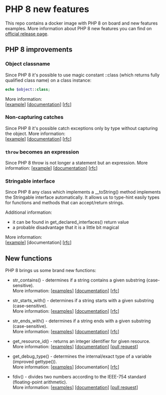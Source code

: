 # PHP 8 new features

This repo contains a docker image with PHP 8 on board and new features examples. More information about PHP 8
new features you can find on [official release page](https://www.php.net/releases/8.0/en.php).

## PHP 8 improvements

### Object classname
Since PHP 8 it's possible to use magic constant ::class (which returns fully qualified class name) on a class instance:
```php
echo $object::class;
```
More information:  
[[example](src/improvements/object-classname.php)]
[[documentation](https://www.php.net/manual/en/language.constants.predefined.php)]
[[rfc](https://wiki.php.net/rfc/class_name_literal_on_object)]

### Non-capturing catches
Since PHP 8 it's possible catch exceptions only by type without capturing the object.
More information:  
[[example](src/improvements/non-capturing-catches.php)]
[[documentation](https://www.php.net/manual/en/language.exceptions.php)]
[[rfc](https://wiki.php.net/rfc/non-capturing_catches)]

### `throw` becomes an expression
Since PHP 8 throw is not longer a statement but an expression.
More information:
[[example](src/improvements/object-classname.php)]
[[documentation](https://www.php.net/manual/en/language.exceptions.php)]
[[rfc](https://wiki.php.net/rfc/throw_expression)]

### Stringable interface
Since PHP 8 any class which implements a __toString() method implements the Stringable interface automatically.
It allows us to type-hint easily types for functions and methods that can accept/return strings.

Additional information:
- it can be found in get_declared_interfaces() return value
- a probable disadvantage that it is a little bit magical

More information:  
[[example](src/improvements/stringable-interface.php)]
[documentation]
[[rfc](https://wiki.php.net/rfc/stringable)]


## New functions

PHP 8 brings us some brand new functions:

- str_contains() - determines if a string contains a given substring (case-sensitive).  
More information:
[[examples](src/new-functions/str_functions/)]
[[documentation](https://www.php.net/manual/en/function.str-contains.php)]
[[rfc](https://wiki.php.net/rfc/str_contains)]

- str_starts_with() - determines if a string starts with a given substring (case-sensitive).  
More information:
[[examples](src/new-functions/str_functions/)]
[[documentation](https://www.php.net/manual/en/function.str-starts-with.php)]
[[rfc](https://wiki.php.net/rfc/add_str_starts_with_and_ends_with_functions)]

- str_ends_with() - determines if a string ends with a given substring (case-sensitive).  
More information:
[[examples](src/new-functions/str_functions/)]
[[documentation](https://www.php.net/manual/en/function.str-ends-with.php)]
[[rfc](https://wiki.php.net/rfc/add_str_starts_with_and_ends_with_functions)]

- get_resource_id() - returns an integer identifier for given resource.  
More information:
[[examples](src/new-functions/get_resource_id/)]
[[documentation](https://www.php.net/manual/en/function.get-resource-id.php)]
[[pull request](https://github.com/php/php-src/pull/5427)]

- get_debug_type() - determines the internal/exact type of a variable (improved gettype()).  
More information:
[[examples](src/new-functions/get_debug_type/)]
[documentation]
[[rfc](https://wiki.php.net/rfc/get_debug_type)]

- fdiv() - divides two numbers according to the IEEE-754 standard (floating-point arithmetic).  
More information:
[[examples](src/new-functions/fdiv/)]
[[documentation]](https://www.php.net/manual/en/function.fdiv.php)
[[pull request](https://github.com/php/php-src/pull/4769)]